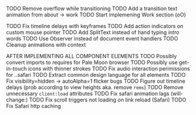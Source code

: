 TODO Remove overflow while transitioning
TODO Add a transition text animation from about -> work
TODO Start implemening Work section (oO)

TODO Fix timeline delays with keyframes
TODO Add action indicators on custom mouse pointer
TODO Add SplitText instead of hand typing intro words
TODO Use Observer instead of document event handlers
TODO Cleanup animations with context

AFTER IMPLEMENTING ALL COMPONENT ELEMENTS
TODO Possibly convert imports to requires for Pale Moon browser
TODO Possibly use get-in-touch icons with thinner strokes
TODO Fix audio interaction perimissions for ..safari
TODO Extract common design language for all elements
TODO Fix visibility=hidden -> autoAlpha=1 flicker bugs
TODO Figure out timeline delays (prob according to view heights aka. remove `rems`)
TODO Remove unnecessary `client:load` attributes
TODO Fix safari animation lags (will-change:)
TODO Fix scroll triggers not loading on link reload (Safari)
TODO Fix Safari http caching
